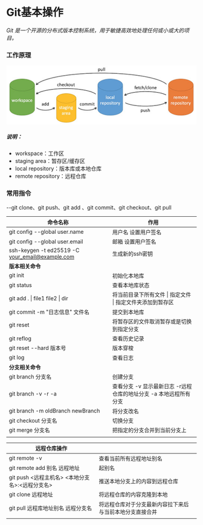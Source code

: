 # Git基本操作

*Git 是一个开源的分布式版本控制系统，用于敏捷高效地处理任何或小或大的项目。*

### 工作原理

![img](Git基本操作.assets/git-command.jpg)

##### **说明：**

- workspace：工作区
- staging area：暂存区/缓存区
- local repository：版本库或本地仓库
- remote repository：远程仓库

### 常用指令

--git clone、git push、git add 、git commit、git checkout、git pull

| 命令名称                         | 作用                         |
| -------------------------------- | ---------------------------- |
| git config  --global user.name   | 用户名 设置用户签名          |
| git config  --global user.email | 邮箱 设置用户签名            |
| ssh-keygen -t ed25519 -C  your_email@example.com | 生成新的ssh密钥 |
| **版本相关命令**                 |                              |
| git init                         | 初始化本地库                 |
| git status                       | 查看本地库状态               |
| git add . \| file1 file2 \| dir | 将当前目录下所有文件 \| 指定文件 \| 指定文件夹添加到暂存区 |
| git commit -m  "日志信息" 文件名 | 提交到本地库                 |
|  git reset						|将暂存区的文件取消暂存或是切换到指定分支|
| git reflog                       | 查看历史记录                 |
| git reset --hard 版本号          | 版本穿梭                     |
|git log|查看日志|
| **分支相关命令**                 |                              |
| git  branch 分支名 | 创建分支                     |
| git branch -v -r -a              | 查看分支 -v 显示最新日志 -r远程仓库的地址分支 -a 本地远程所有分支 |
| git branch -m oldBranch newBranch | 将分支改名 |
| git  checkout 分支名             | 切换分支                     |
| git  merge 分支名                | 把指定的分支合并到当前分支上 |
|                                  |                              |






| **远程仓库操作**                                |                                                          |
| ----------------------------------------------- | -------------------------------------------------------- |
| git remote -v                                   | 查看当前所有远程地址别名                                 |
| git  remote add 别名 远程地址                   | 起别名                                                   |
| git push <远程主机名> <本地分支名>:<远程分支名> | 推送本地分支上的内容到远程仓库                           |
| git  clone 远程地址                             | 将远程仓库的内容克隆到本地                               |
| git  pull 远程库地址别名 远程分支名             | 将远程仓库对于分支最新内容拉下来后与当前本地分支直接合并 |
|                                                 |                                                          |

